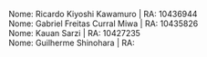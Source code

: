 Nome: Ricardo Kiyoshi Kawamuro | RA: 10436944  <br>
Nome: Gabriel Freitas Curral Miwa | RA: 10435826 <br>
Nome: Kauan Sarzi | RA: 10427235 <br>
Nome: Guilherme Shinohara | RA: 

